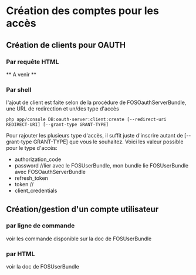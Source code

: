 # Création des comptes pour les accès

## Création de clients pour OAUTH


### Par requête HTML
** A venir **
### Par shell

l'ajout de client est faite selon de la procédure de FOSOauthServerBundle, une URL de redirection et un/des type d'accès

```shell
php app/console DB:oauth-server:client:create [--redirect-uri REDIRECT-URI] [--grant-type GRANT-TYPE]
```
Pour rajouter les plusieurs type d'accès, il suffit juste d'inscrire autant de [--grant-type GRANT-TYPE] que vous le souhaitez.
Voici les valeur possible pour le type d'accès:
* authorization_code
* password //lier avec le FOSUserBundle, mon bundle lie FOSUserBundle avec FOSOauthServerBundle
* refresh_token
* token //
* client_credentials

## Création/gestion d'un compte utilisateur

### par ligne de commande
voir les commande disponible sur la doc de FOSUserBundle

### par HTML
voir la doc de FOSUserBundle
